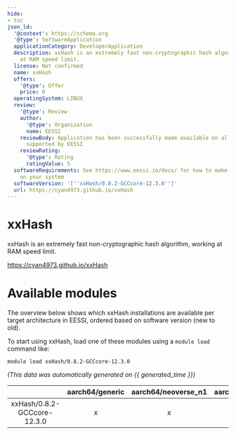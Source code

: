 ```yaml
---
hide:
- toc
json_ld:
  '@context': https://schema.org
  '@type': SoftwareApplication
  applicationCategory: DeveloperApplication
  description: xxHash is an extremely fast non-cryptographic hash algorithm, working
    at RAM speed limit.
  license: Not confirmed
  name: xxHash
  offers:
    '@type': Offer
    price: 0
  operatingSystem: LINUX
  review:
    '@type': Review
    author:
      '@type': Organization
      name: EESSI
    reviewBody: Application has been successfully made available on all architectures
      supported by EESSI
    reviewRating:
      '@type': Rating
      ratingValue: 5
  softwareRequirements: See https://www.eessi.io/docs/ for how to make EESSI available
    on your system
  softwareVersion: '[''xxHash/0.8.2-GCCcore-12.3.0'']'
  url: https://cyan4973.github.io/xxHash
---
```


xxHash
======


xxHash is an extremely fast non-cryptographic hash algorithm, working at RAM speed limit.

https://cyan4973.github.io/xxHash
# Available modules


The overview below shows which xxHash installations are available per target architecture in EESSI, ordered based on software version (new to old).

To start using xxHash, load one of these modules using a `module load` command like:

```shell
module load xxHash/0.8.2-GCCcore-12.3.0
```

*(This data was automatically generated on {{ generated_time }})*  

| |aarch64/generic|aarch64/neoverse_n1|aarch64/neoverse_v1|aarch64/nvidia/grace|x86_64/generic|x86_64/amd/zen2|x86_64/amd/zen3|x86_64/amd/zen4|x86_64/intel/cascadelake|x86_64/intel/haswell|x86_64/intel/icelake|x86_64/intel/sapphirerapids|x86_64/intel/skylake_avx512|
| :---: | :---: | :---: | :---: | :---: | :---: | :---: | :---: | :---: | :---: | :---: | :---: | :---: | :---: |
|xxHash/0.8.2-GCCcore-12.3.0|x|x|x|x|x|x|x|x|x|x|x|x|x|
